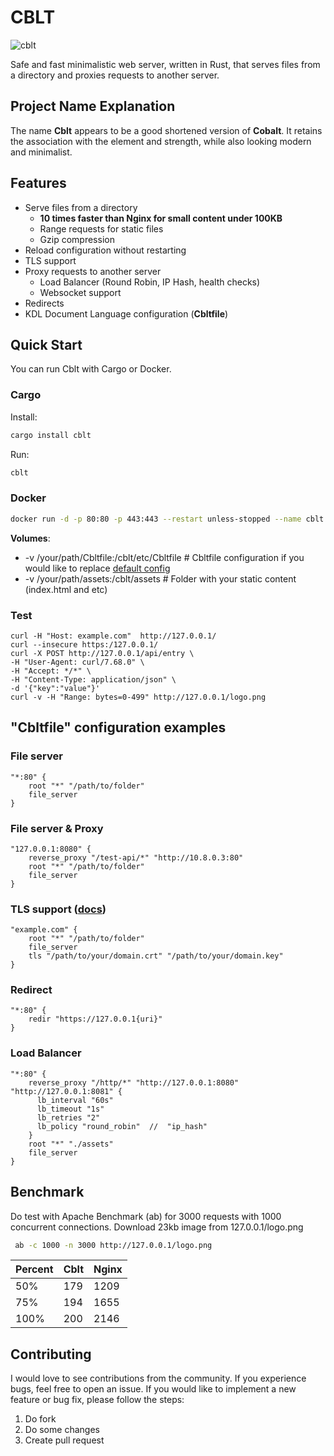 # СBLT

![cblt](https://github.com/evgenyigumnov/cblt/raw/HEAD/logo.png)

Safe and fast minimalistic web server, written in Rust, that serves files from a directory and proxies requests to another server.

## Project Name Explanation 

The name **Cblt** appears to be a good shortened version of **Cobalt**. It retains the association with the element and strength, while also looking modern and minimalist. 

## Features

- Serve files from a directory
  - **10 times faster than Nginx for small content under 100KB**
  - Range requests for static files
  - Gzip compression
- Reload configuration without restarting
- TLS support
- Proxy requests to another server
    - Load Balancer (Round Robin, IP Hash, health checks)
    - Websocket support
- Redirects
- KDL Document Language configuration (**Cbltfile**)

## Quick Start
You can run Cblt with Cargo or Docker.
### Cargo
Install:
```bash
cargo install cblt
```
Run:
```bash
cblt
```

### Docker
```bash
docker run -d -p 80:80 -p 443:443 --restart unless-stopped --name cblt ievkz/cblt
```
**Volumes**:
- -v /your/path/Cbltfile:/cblt/etc/Cbltfile  # Cbltfile configuration if you would like to replace [default config](https://github.com/evgenyigumnov/cblt/blob/main/Cbltfile)
- -v /your/path/assets:/cblt/assets # Folder with your static content (index.html and etc)


### Test

```
curl -H "Host: example.com"  http://127.0.0.1/
curl --insecure https:/127.0.0.1/
curl -X POST http://127.0.0.1/api/entry \
-H "User-Agent: curl/7.68.0" \
-H "Accept: */*" \
-H "Content-Type: application/json" \
-d '{"key":"value"}'
curl -v -H "Range: bytes=0-499" http://127.0.0.1/logo.png
```

## "Cbltfile" configuration examples
### File server
```kdl
"*:80" {
    root "*" "/path/to/folder"
    file_server
}
```
### File server & Proxy
```kdl
"127.0.0.1:8080" {
    reverse_proxy "/test-api/*" "http://10.8.0.3:80"
    root "*" "/path/to/folder"
    file_server
}
```
### TLS support ([docs](https://github.com/evgenyigumnov/cblt/blob/main/tls.md))
```kdl
"example.com" {
    root "*" "/path/to/folder"
    file_server
    tls "/path/to/your/domain.crt" "/path/to/your/domain.key"
}
```
### Redirect
```kdl
"*:80" {
    redir "https://127.0.0.1{uri}"
}
```

### Load Balancer
```kdl
"*:80" {
    reverse_proxy "/http/*" "http://127.0.0.1:8080" "http://127.0.0.1:8081" {
      lb_interval "60s"
      lb_timeout "1s"
      lb_retries "2"
      lb_policy "round_robin"  //  "ip_hash"
    }
    root "*" "./assets"
    file_server
}
```



## Benchmark
Do test with Apache Benchmark (ab) for 3000 requests with 1000 concurrent connections. Download 23kb image from 127.0.0.1/logo.png

```bash
 ab -c 1000 -n 3000 http://127.0.0.1/logo.png
``` 

| Percent | Cblt | Nginx |
|---------|------|-------|
| 50%     | 179 | 1209  |
| 75%     | 194 | 1655  |
| 100%    | 200 | 2146  |

## Contributing
I would love to see contributions from the community. If you experience bugs, feel free to open an issue. If you would like to implement a new feature or bug fix, please follow the steps:

1. Do fork
2. Do some changes
3. Create pull request

